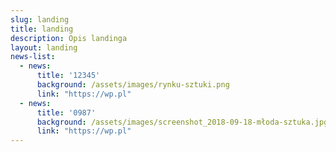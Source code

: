 ```yaml
---
slug: landing
title: landing
description: Opis landinga
layout: landing
news-list:
  - news:
      title: '12345'
      background: /assets/images/rynku-sztuki.png
      link: "https://wp.pl"
  - news:
      title: '0987'
      background: /assets/images/screenshot_2018-09-18-młoda-sztuka.jpg
      link: "https://wp.pl"
---
```

